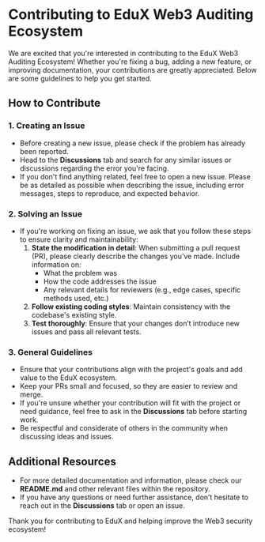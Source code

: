 # Contributing to EduX Web3 Auditing Ecosystem

We are excited that you're interested in contributing to the EduX Web3 Auditing Ecosystem! Whether you're fixing a bug, adding a new feature, or improving documentation, your contributions are greatly appreciated. Below are some guidelines to help you get started.

## How to Contribute

### 1. **Creating an Issue**
   - Before creating a new issue, please check if the problem has already been reported.  
   - Head to the **Discussions** tab and search for any similar issues or discussions regarding the error you're facing.  
   - If you don't find anything related, feel free to open a new issue. Please be as detailed as possible when describing the issue, including error messages, steps to reproduce, and expected behavior.

### 2. **Solving an Issue**
   - If you're working on fixing an issue, we ask that you follow these steps to ensure clarity and maintainability:
     1. **State the modification in detail**: When submitting a pull request (PR), please clearly describe the changes you’ve made. Include information on:
        - What the problem was
        - How the code addresses the issue
        - Any relevant details for reviewers (e.g., edge cases, specific methods used, etc.)
     2. **Follow existing coding styles**: Maintain consistency with the codebase's existing style.
     3. **Test thoroughly**: Ensure that your changes don’t introduce new issues and pass all relevant tests.
   
### 3. **General Guidelines**
   - Ensure that your contributions align with the project's goals and add value to the EduX ecosystem.
   - Keep your PRs small and focused, so they are easier to review and merge.
   - If you're unsure whether your contribution will fit with the project or need guidance, feel free to ask in the **Discussions** tab before starting work.
   - Be respectful and considerate of others in the community when discussing ideas and issues.

## Additional Resources
- For more detailed documentation and information, please check our **README.md** and other relevant files within the repository.
- If you have any questions or need further assistance, don’t hesitate to reach out in the **Discussions** tab or open an issue.

Thank you for contributing to EduX and helping improve the Web3 security ecosystem!
